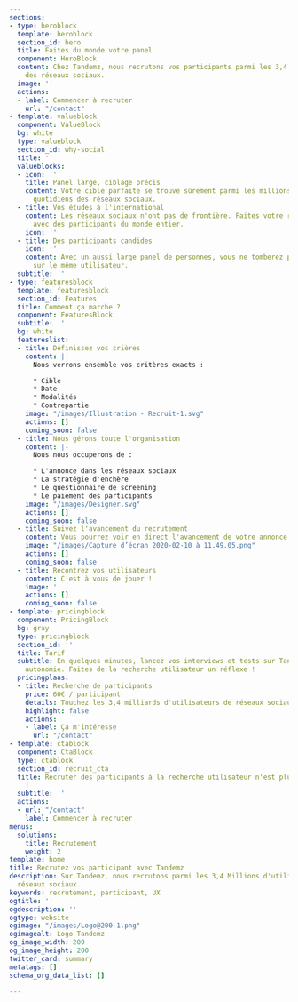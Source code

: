 ```yaml
---
sections:
- type: heroblock
  template: heroblock
  section_id: hero
  title: Faites du monde votre panel
  component: HeroBlock
  content: Chez Tandemz, nous recrutons vos participants parmi les 3,4 Millions d'utilisateurs
    des réseaux sociaux.
  image: ''
  actions:
  - label: Commencer à recruter
    url: "/contact"
- template: valueblock
  component: ValueBlock
  bg: white
  type: valueblock
  section_id: why-social
  title: ''
  valueblocks:
  - icon: ''
    title: Panel large, ciblage précis
    content: Votre cible parfaite se trouve sûrement parmi les millions d'utilisateurs
      quotidiens des réseaux sociaux.
  - title: Vos études à l'international
    content: Les réseaux sociaux n'ont pas de frontière. Faites votre recherche utilisateur
      avec des participants du monde entier.
    icon: ''
  - title: Des participants candides
    icon: ''
    content: Avec un aussi large panel de personnes, vous ne tomberez pas deux fois
      sur le même utilisateur.
  subtitle: ''
- type: featuresblock
  template: featuresblock
  section_id: Features
  title: Comment ça marche ?
  component: FeaturesBlock
  subtitle: ''
  bg: white
  featureslist:
  - title: Définissez vos crières
    content: |-
      Nous verrons ensemble vos critères exacts :

      * Cible
      * Date
      * Modalités
      * Contrepartie
    image: "/images/Illustration - Recruit-1.svg"
    actions: []
    coming_soon: false
  - title: Nous gérons toute l'organisation
    content: |-
      Nous nous occuperons de :

      * L'annonce dans les réseaux sociaux
      * La stratégie d'enchère
      * Le questionnaire de screening
      * Le paiement des participants
    image: "/images/Designer.svg"
    actions: []
    coming_soon: false
  - title: Suivez l'avancement du recrutement
    content: Vous pourrez voir en direct l'avancement de votre annonce
    image: "/images/Capture d’écran 2020-02-10 à 11.49.05.png"
    actions: []
    coming_soon: false
  - title: Recontrez vos utilisateurs
    content: C'est à vous de jouer !
    image: ''
    actions: []
    coming_soon: false
- template: pricingblock
  component: PricingBlock
  bg: gray
  type: pricingblock
  section_id: ''
  title: Tarif
  subtitle: En quelques minutes, lancez vos interviews et tests sur Tandemz en toute
    autonomie. Faites de la recherche utilisateur un réflexe !
  pricingplans:
  - title: Recherche de participants
    price: 60€ / participant
    details: Touchez les 3,4 milliards d'utilisateurs de réseaux sociaux
    highlight: false
    actions:
    - label: Ça m'intéresse
      url: "/contact"
- template: ctablock
  component: CtaBlock
  type: ctablock
  section_id: recruit_cta
  title: Recruter des participants à la recherche utilisateur n'est plus un cauchemar
    !
  subtitle: ''
  actions:
  - url: "/contact"
    label: Commencer à recruter
menus:
  solutions:
    title: Recrutement
    weight: 2
template: home
title: Recrutez vos participant avec Tandemz
description: Sur Tandemz, nous recrutons parmi les 3,4 Millions d'utilisateurs des
  réseaux sociaux.
keywords: recrutement, participant, UX
ogtitle: ''
ogdescription: ''
ogtype: website
ogimage: "/images/Logo@200-1.png"
ogimagealt: Logo Tandemz
og_image_width: 200
og_image_height: 200
twitter_card: summary
metatags: []
schema_org_data_list: []

---
```

